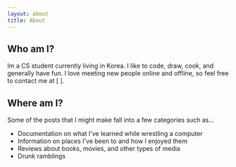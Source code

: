 ```yaml
---
layout: about
title: About
---
```


## Who am I?
Im a CS student currently living in Korea. I like to code, draw, cook, and generally have fun. I love meeting new people online and offline, so feel free to contact me at [ ].

## Where am I? 
Some of the posts that I might make fall into a few categories such as...  

* Documentation on what I've learned while wrestling a computer
* Information on places I've been to and how I enjoyed them 
* Reviews about books, movies, and other types of media 
* Drunk ramblings 
